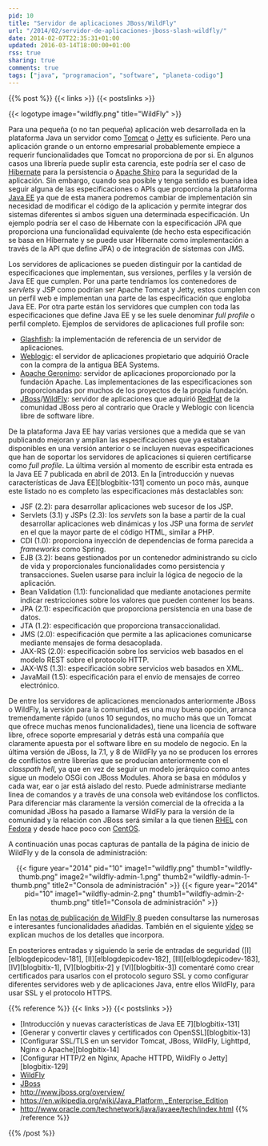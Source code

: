 ```yaml
---
pid: 10
title: "Servidor de aplicaciones JBoss/WildFly"
url: "/2014/02/servidor-de-aplicaciones-jboss-slash-wildfly/"
date: 2014-02-07T22:35:31+01:00
updated: 2016-03-14T18:00:00+01:00
rss: true
sharing: true
comments: true
tags: ["java", "programacion", "software", "planeta-codigo"]
---
```


{{% post %}}
{{< links >}}
{{< postslinks >}}

{{< logotype image="wildfly.png" title="WildFly" >}}

Para una pequeña (o no tan pequeña) aplicación web desarrollada en la plataforma Java un servidor como [Tomcat](http://tomcat.apache.org/) o [Jetty](http://www.eclipse.org/jetty/) es suficiente. Pero una aplicación grande o un entorno empresarial probablemente empiece a requerir funcionalidades que Tomcat no proporciona de por si. En algunos casos una librería puede suplir esta carencia, este podría ser el caso de [Hibernate](http://hibernate.org/) para la persistencia o [Apache Shiro](http://shiro.apache.org/) para la seguridad de la aplicación. Sin embargo, cuando sea posible y tenga sentido es buena idea seguir alguna de las especificaciones o APIs que proporciona la plataforma [Java EE](https://en.wikipedia.org/wiki/Java_Platform,_Enterprise_Edition) ya que de esta manera podremos cambiar de implementación sin necesidad de modificar el código de la aplicación y permite integrar dos sistemas diferentes si ambos siguen una determinada especificación. Un ejemplo podría ser el caso de Hibernate con la especificación JPA que proporciona una funcionalidad equivalente (de hecho esta especificación se basa en Hibernate y se puede usar Hibernate como implementación a través de la API que define JPA) o de integración de sistemas con JMS.

Los servidores de aplicaciones se pueden distinguir por la cantidad de especificaciones que implementan, sus versiones, perfiles y la versión de Java EE que cumplen. Por una parte tendríamos los contenedores de _servlets_ y JSP como podrían ser Apache Tomcat y Jetty, estos cumplen con un perfil web e implementan una parte de las especificación que engloba Java EE. Por otra parte están los servidores que cumplen con toda las especificaciones que define Java EE y se les suele denominar _full profile_ o perfil completo. Ejemplos de servidores de aplicaciones full profile son:

* [Glashfish](https://glassfish.java.net/): la implementación de referencia de un servidor de aplicaciones.
* [Weblogic](http://www.oracle.com/us/products/middleware/cloud-app-foundation/weblogic/suite/overview/index.html): el servidor de aplicaciones propietario que adquirió Oracle con la compra de la antigua BEA Systems.
* [Apache Geronimo](http://geronimo.apache.org/): servidor de aplicaciones proporcionado por la fundación Apache. Las implementaciones de las especificaciones son proporcionadas por muchos de los proyectos de la propia fundación.
* [JBoss](https://www.jboss.org/overview/)/[WildFly](http://wildfly.org/): servidor de aplicaciones que adquirió [RedHat](http://www.redhat.com/) de la comunidad JBoss pero al contrario que Oracle y Weblogic con licencia libre de software libre.

De la plataforma Java EE hay varias versiones que a medida que se van publicando mejoran y amplían las especificaciones que ya estaban disponibles en una versión anterior o se incluyen nuevas especificaciones que han de soportar los servidores de aplicaciones si quieren certificarse como _full profile_. La última versión al momento de escribir esta entrada es la Java EE 7 publicada en abril de 2013. En la [introducción y nuevas características de Java EE][blogbitix-131] comento un poco más, aunque este listado no es completo las especificaciones más destaclables son:

* JSF (2.2): para desarrollar aplicaciones web sucesor de los JSP.
* Servlets (3.1) y JSPs (2.3): los _servlets_ son la base a partir de la cual desarrollar aplicaciones web dinámicas y los JSP una forma de _servlet_ en el que la mayor parte de el código HTML, similar a PHP.
* CDI (1.0): proporciona inyección de dependencias de forma parecida a _frameworks_ como Spring.
* EJB (3.2): beans gestionados por un contenedor administrando su ciclo de vida y proporcionales funcionalidades como persistencia y transacciones. Suelen usarse para incluir la lógica de negocio de la aplicación.
* Bean Validation (1.1): funcionalidad que mediante anotaciones permite indicar restricciones sobre los valores que pueden contener los beans.
* JPA (2.1): especificación que proporciona persistencia en una base de datos.
* JTA (1.2): especificación que proporciona transaccionalidad.
* JMS (2.0): especificación que permite a las aplicaciones comunicarse mediante mensajes de forma desacoplada.
* JAX-RS (2.0): especificación sobre los servicios web basados en el modelo REST sobre el protocolo HTTP.
* JAX-WS (1.3): especificación sobre servicios web basados en XML.
* JavaMail (1.5): especificación para el envío de mensajes de correo electrónico.

De entre los servidores de aplicaciones mencionados anteriormente JBoss o WildFly, la versión para la comunidad, es una muy buena opción, arranca tremendamente rápido (unos 10 segundos, no mucho más que un Tomcat que ofrece muchas menos funcionalidades), tiene una licencia de software libre, ofrece soporte empresarial y detrás está una compañía que claramente apuesta por el software libre en su modelo de negocio. En la última versión de JBoss, la 7.1, y 8 de WildFly ya no se producen los errores de conflictos entre librerías que se producían anteriormente con el _classpath hell_, ya que en vez de seguir un modelo jerárquico como antes sigue un modelo OSGi con JBoss Modules. Ahora se basa en módulos y cada war, ear o jar está aislado del resto. Puede administrarse mediante linea de comandos y a través de una consola web evitándose los conflictos. Para diferenciar más claramente la versión comercial de la ofrecida a la comunidad JBoss ha pasado a llamarse WildFly para la versión de la comunidad y la relación con JBoss será similar a la que tienen [RHEL](http://www.redhat.com/products/enterprise-linux/) con [Fedora](https://fedoraproject.org/) y desde hace poco con [CentOS](http://www.centos.org/).

A continuación unas pocas capturas de pantalla de la página de inicio de WildFly y de la consola de administración:

<div class="media" style="text-align: center;">
	{{< figure year="2014" pid="10"
    	image1="wildfly.png" thumb1="wildfly-thumb.png"
    	image2="wildfly-admin-1.png" thumb2="wildfly-admin-1-thumb.png" title2="Consola de administración" >}}
	{{< figure year="2014" pid="10"
    	image1="wildfly-admin-2.png" thumb1="wildfly-admin-2-thumb.png" title1="Consola de administración" >}}
</div>

En las [notas de publicación de WildFly 8](http://wildfly.org/news/2014/02/11/WildFly8-Final-Released/) pueden consultarse las numerosas e interesantes funcionalidades añadidas. También en el siguiente [vídeo](http://wildfly.org/news/2013/11/21/WildFly-8-Webinar/) se explican muchos de los detalles que incorpora.

En posteriores entradas y siguiendo la serie de entradas de seguridad ([I][elblogdepicodev-181], [II][elblogdepicodev-182], [III][elblogdepicodev-183], [IV][blogbitix-1], [V][blogbitix-2] y [VI][blogbitix-3]) comentaré como crear certificados para usarlos con el protocolo seguro SSL y como configurar diferentes servidores web y de aplicaciones Java, entre ellos WildFly, para usar SSL y el protocolo HTTPS.

{{% reference %}}
{{< links >}}
{{< postslinks >}}
* [Introducción y nuevas características de Java EE 7][blogbitix-131]
* [Generar y convertir claves y certificados con OpenSSL][blogbitix-13]
* [Configurar SSL/TLS en un servidor Tomcat, JBoss, WildFly, Lighttpd, Nginx o Apache][blogbitix-14]
* [Configurar HTTP/2 en Nginx, Apache HTTPD, WildFly o Jetty][blogbitix-129]
* [WildFly](http://wildfly.org/)
* [JBoss](http://jbossas.jboss.org/)
* http://www.jboss.org/overview/<br>
* https://en.wikipedia.org/wiki/Java_Platform,_Enterprise_Edition<br>
* http://www.oracle.com/technetwork/java/javaee/tech/index.html
{{% /reference %}}

{{% /post %}}
